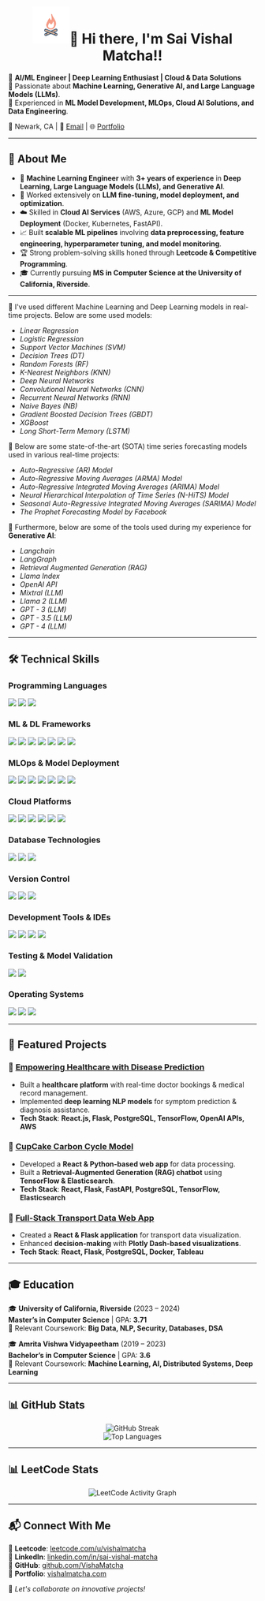 <h1 align = "center"><img src="https://github.com/VishaMatcha/VishaMatcha/blob/main/animat-campfire-color.gif" width="75" />👋 Hi there, I'm Sai Vishal Matcha!!</h1>
 
🔹 **AI/ML Engineer | Deep Learning Enthusiast | Cloud & Data Solutions**  
🔹 Passionate about **Machine Learning, Generative AI, and Large Language Models (LLMs)**.  
🔹 Experienced in **ML Model Development, MLOps, Cloud AI Solutions, and Data Engineering**.  

📍 Newark, CA | 📧 [Email](mailto:sai.vishal.17.24@gmail.com) | 🌐 [Portfolio](https://vishalmatcha.com)  

---

## 🚀 About Me

- 🤖 **Machine Learning Engineer** with **3+ years of experience** in **Deep Learning, Large Language Models (LLMs), and Generative AI**.
- 🔬 Worked extensively on **LLM fine-tuning, model deployment, and optimization**.
- ☁️ Skilled in **Cloud AI Services** (AWS, Azure, GCP) and **ML Model Deployment** (Docker, Kubernetes, FastAPI).
- 📈 Built **scalable ML pipelines** involving **data preprocessing, feature engineering, hyperparameter tuning, and model monitoring**.
- 🏆 Strong problem-solving skills honed through **Leetcode & Competitive Programming**.
- 🎓 Currently pursuing **MS in Computer Science at the University of California, Riverside**.
---

🔭 I've used different Machine Learning and Deep Learning models in real-time projects. Below are some used models:

* *Linear Regression*
* *Logistic Regression*
* *Support Vector Machines (SVM)*
* *Decision Trees (DT)*
* *Random Forests (RF)*
* *K-Nearest Neighbors (KNN)*
* *Deep Neural Networks*
* *Convolutional Neural Networks (CNN)*
* *Recurrent Neural Networks (RNN)*
* *Naive Bayes (NB)*
* *Gradient Boosted Decision Trees (GBDT)*
* *XGBoost*
* *Long Short-Term Memory (LSTM)*

🔭 Below are some state-of-the-art (SOTA) time series forecasting models used in various real-time projects: 

* *Auto-Regressive (AR) Model*
* *Auto-Regressive Moving Averages (ARMA) Model*
* *Auto-Regressive Integrated Moving Averages (ARIMA) Model*
* *Neural Hierarchical Interpolation of Time Series (N-HiTS) Model*
* *Seasonal Auto-Regressive Integrated Moving Averages (SARIMA) Model*
* *The Prophet Forecasting Model by Facebook*

🔭 Furthermore, below are some of the tools used during my experience for __Generative AI__:

* *Langchain*
* *LangGraph*
* *Retrieval Augmented Generation (RAG)*
* *Llama Index*
* *OpenAI API*
* *Mixtral (LLM)*
* *Llama 2 (LLM)*
* *GPT - 3 (LLM)*
* *GPT - 3.5 (LLM)*
* *GPT - 4 (LLM)*

---
## 🛠️ Technical Skills

### **Programming Languages**
[![](https://img.shields.io/badge/Python-FFD43B?style=for-the-badge&logo=python&logoColor=darkgreen)](https://www.python.org)
[![](https://img.shields.io/badge/SQL-4479A1?style=for-the-badge&logo=postgresql&logoColor=white)](https://www.postgresql.org/)
[![](https://img.shields.io/badge/C++-00599C?style=for-the-badge&logo=c%2B%2B&logoColor=white)](https://isocpp.org/)


### **ML & DL Frameworks**
[![](https://img.shields.io/badge/TensorFlow-FF6F00?style=for-the-badge&logo=TensorFlow&logoColor=white)](https://www.tensorflow.org)
[![](https://img.shields.io/badge/PyTorch-EE4C2C?style=for-the-badge&logo=PyTorch&logoColor=white)](https://pytorch.org)
[![](https://img.shields.io/badge/scikit_learn-F7931E?style=for-the-badge&logo=scikit-learn&logoColor=white)](https://scikit-learn.org/stable/)
[![](https://img.shields.io/badge/Pandas-150458?style=for-the-badge&logo=pandas&logoColor=white)](https://pandas.pydata.org/)
[![](https://img.shields.io/badge/NumPy-013243?style=for-the-badge&logo=numpy&logoColor=white)](https://numpy.org/)
[![](https://img.shields.io/badge/Matplotlib-11557C?style=for-the-badge&logo=matplotlib&logoColor=white)](https://matplotlib.org/)
[![](https://img.shields.io/badge/PyTorch%20Lightning-792EE5?style=for-the-badge&logo=pytorch-lightning&logoColor=white)](https://lightning.ai/)

### **MLOps & Model Deployment**
[![](https://img.shields.io/badge/Docker-2496ED?style=for-the-badge&logo=docker&logoColor=white)](https://www.docker.com)
[![](https://img.shields.io/badge/Kubernetes-326CE5?style=for-the-badge&logo=kubernetes&logoColor=white)](https://kubernetes.io/)
[![](https://img.shields.io/badge/FastAPI-009688?style=for-the-badge&logo=fastapi&logoColor=white)](https://fastapi.tiangolo.com/)
[![](https://img.shields.io/badge/REST-0099cc?style=for-the-badge&logo=rest&logoColor=white)](https://restfulapi.net/)
[![](https://img.shields.io/badge/CI/CD-FF4088?style=for-the-badge&logo=githubactions&logoColor=white)](https://github.com/features/actions)
[![](https://img.shields.io/badge/Jenkins-D24939?style=for-the-badge&logo=jenkins&logoColor=white)](https://www.jenkins.io/)
[![](https://img.shields.io/badge/Azure%20Pipelines-0078D7?style=for-the-badge&logo=azurepipelines&logoColor=white)](https://azure.microsoft.com/en-us/services/devops/pipelines/)

### **Cloud Platforms**
[![](https://img.shields.io/badge/AWS-FF9900?style=for-the-badge&logo=amazonaws&logoColor=white)](https://aws.amazon.com/)
[![](https://img.shields.io/badge/AWS%20EC2-FF9900?style=for-the-badge&logo=amazonaws&logoColor=white)](https://aws.amazon.com/ec2/)
[![](https://img.shields.io/badge/AWS%20S3-569A31?style=for-the-badge&logo=amazonaws&logoColor=white)](https://aws.amazon.com/s3/)
[![](https://img.shields.io/badge/AWS%20IAM-232F3E?style=for-the-badge&logo=amazonaws&logoColor=white)](https://aws.amazon.com/iam/)
[![](https://img.shields.io/badge/AWS%20Lambda-FF9900?style=for-the-badge&logo=awslambda&logoColor=white)](https://aws.amazon.com/lambda/)
[![](https://img.shields.io/badge/Microsoft%20Azure-0078D4?style=for-the-badge&logo=microsoftazure&logoColor=white)](https://azure.microsoft.com/)

### **Database Technologies**
[![](https://img.shields.io/badge/PostgreSQL-336791?style=for-the-badge&logo=postgresql&logoColor=white)](https://www.postgresql.org/)
[![](https://img.shields.io/badge/MySQL-4479A1?style=for-the-badge&logo=mysql&logoColor=white)](https://www.mysql.com)
[![](https://img.shields.io/badge/MongoDB-47A248?style=for-the-badge&logo=mongodb&logoColor=white)](https://www.mongodb.com/)

### **Version Control**
[![](https://img.shields.io/badge/Git-F05032?style=for-the-badge&logo=git&logoColor=white)](https://git-scm.com/)
[![](https://img.shields.io/badge/GitHub-181717?style=for-the-badge&logo=github&logoColor=white)](https://github.com/)
[![](https://img.shields.io/badge/GitLab-FC6D26?style=for-the-badge&logo=gitlab&logoColor=white)](https://gitlab.com/)

### **Development Tools & IDEs**
[![](https://img.shields.io/badge/Jupyter-DA5B0B?style=for-the-badge&logo=jupyter&logoColor=white)](https://jupyter.org/)
[![](https://img.shields.io/badge/PyCharm-000000?style=for-the-badge&logo=pycharm&logoColor=white)](https://www.jetbrains.com/pycharm/)
[![](https://img.shields.io/badge/VSCode-007ACC?style=for-the-badge&logo=visualstudiocode&logoColor=white)](https://code.visualstudio.com/)
[![](https://img.shields.io/badge/Anaconda-44A833?style=for-the-badge&logo=anaconda&logoColor=white)](https://www.anaconda.com/)

### **Testing & Model Validation**
[![](https://img.shields.io/badge/Pytest-0A9EDC?style=for-the-badge&logo=pytest&logoColor=white)](https://docs.pytest.org/en/latest/)
[![](https://img.shields.io/badge/Unittest-00599C?style=for-the-badge&logo=python&logoColor=white)](https://docs.python.org/3/library/unittest.html)

### **Operating Systems**
[![](https://img.shields.io/badge/Windows-0078D6?style=for-the-badge&logo=windows&logoColor=white)](https://www.microsoft.com/windows/)
[![](https://img.shields.io/badge/Linux-FCC624?style=for-the-badge&logo=linux&logoColor=black)](https://www.linux.org/)
[![](https://img.shields.io/badge/macOS-000000?style=for-the-badge&logo=apple&logoColor=white)](https://www.apple.com/macos/)

---

## 📂 Featured Projects

### 🔹 [Empowering Healthcare with Disease Prediction](https://ieeexplore.ieee.org/document/10353384)  
- Built a **healthcare platform** with real-time doctor bookings & medical record management.  
- Implemented **deep learning NLP models** for symptom prediction & diagnosis assistance.  
- **Tech Stack**: **React.js, Flask, PostgreSQL, TensorFlow, OpenAI APIs, AWS**  

### 🔹 [CupCake Carbon Cycle Model](https://github.com/VishaMatcha/CupCake-Carbon-Cycle)  
- Developed a **React & Python-based web app** for data processing.  
- Built a **Retrieval-Augmented Generation (RAG) chatbot** using **TensorFlow & Elasticsearch**.  
- **Tech Stack**: **React, Flask, FastAPI, PostgreSQL, TensorFlow, Elasticsearch**  

### 🔹 [Full-Stack Transport Data Web App](https://github.com/VishaMatcha/Transport-Data-App)  
- Created a **React & Flask application** for transport data visualization.  
- Enhanced **decision-making** with **Plotly Dash-based visualizations**.  
- **Tech Stack**: **React, Flask, PostgreSQL, Docker, Tableau**  

---

## 🎓 Education

🎓 **University of California, Riverside** (2023 – 2024)  
**Master’s in Computer Science** | GPA: **3.71**  
📌 Relevant Coursework: **Big Data, NLP, Security, Databases, DSA**  

🎓 **Amrita Vishwa Vidyapeetham** (2019 – 2023)  
**Bachelor’s in Computer Science** | GPA: **3.6**  
📌 Relevant Coursework: **Machine Learning, AI, Distributed Systems, Deep Learning**  

---

## 📊 GitHub Stats

<p align="center">
  <img src="https://streak-stats.demolab.com?user=VishaMatcha&theme=dark&hide_border=true" alt="GitHub Streak" />
  <br>
  <img src="https://github-readme-stats.vercel.app/api/top-langs/?username=VishaMatcha&layout=compact&theme=dark" alt="Top Languages"/>
</p>

---

## 📊 LeetCode Stats

<p align="center">
  <img src="https://leetcard.jacoblin.cool/vishalmatcha?ext=heatmap" alt="LeetCode Activity Graph"/>
</p>

---

## 📬 Connect With Me

🔗 **Leetcode**: [leetcode.com/u/vishalmatcha](https://leetcode.com/u/vishalmatcha/)  
🔗 **LinkedIn**: [linkedin.com/in/sai-vishal-matcha](https://www.linkedin.com/in/venkata-ranga-sai-vishal-matcha-bb6953215/)  
🔗 **GitHub**: [github.com/VishaMatcha](https://github.com/VishaMatcha)  
🔗 **Portfolio**: [vishalmatcha.com](https://vishalmatcha.com)  

🚀 *Let's collaborate on innovative projects!*  

